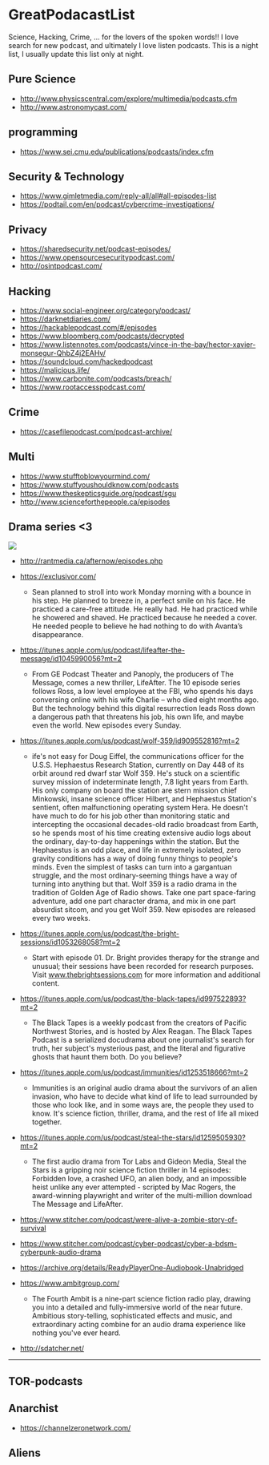 # GreatPodacastList
Science, Hacking, Crime, ... for the lovers of the spoken words!!
I love search for new podcast, and ultimately I love listen podcasts. 
This is a night list, I usually update this list only at night. 

## Pure Science
- http://www.physicscentral.com/explore/multimedia/podcasts.cfm
- http://www.astronomycast.com/

## programming
- https://www.sei.cmu.edu/publications/podcasts/index.cfm

## Security & Technology
- https://www.gimletmedia.com/reply-all/all#all-episodes-list
- https://podtail.com/en/podcast/cybercrime-investigations/

##  Privacy
- https://sharedsecurity.net/podcast-episodes/
- https://www.opensourcesecuritypodcast.com/
- http://osintpodcast.com/

## Hacking
- https://www.social-engineer.org/category/podcast/
- https://darknetdiaries.com/
- https://hackablepodcast.com/#/episodes
- https://www.bloomberg.com/podcasts/decrypted
- https://www.listennotes.com/podcasts/vince-in-the-bay/hector-xavier-monsegur-QhbZ4j2EAHv/
- https://soundcloud.com/hackedpodcast
- https://malicious.life/
- https://www.carbonite.com/podcasts/breach/
- https://www.rootaccesspodcast.com/

## Crime
- https://casefilepodcast.com/podcast-archive/

## Multi
- https://www.stufftoblowyourmind.com/
- https://www.stuffyoushouldknow.com/podcasts
- https://www.theskepticsguide.org/podcast/sgu
- http://www.scienceforthepeople.ca/episodes

## Drama series <3
![](http://rantmedia.ca/afternow/images/header-afternow.jpg)
- http://rantmedia.ca/afternow/episodes.php

- https://exclusivor.com/
  - Sean planned to stroll into work Monday morning with a bounce in his step. He planned to breeze in, a perfect smile on his face. He practiced a care-free attitude. He really had. He had practiced while he showered and shaved. He practiced because he needed a cover. He needed people to believe he had nothing to do with Avanta’s disappearance.

- https://itunes.apple.com/us/podcast/lifeafter-the-message/id1045990056?mt=2
  - From GE Podcast Theater and Panoply, the producers of The Message, comes a new thriller, LifeAfter. The 10 episode series follows Ross, a low level employee at the FBI, who spends his days conversing online with his wife Charlie – who died eight months ago. But the technology behind this digital resurrection leads Ross down a dangerous path that threatens his job, his own life, and maybe even the world. New episodes every Sunday.

- https://itunes.apple.com/us/podcast/wolf-359/id909552816?mt=2
  - ife's not easy for Doug Eiffel, the communications officer for the U.S.S. Hephaestus Research Station, currently on Day 448 of its orbit around red dwarf star Wolf 359. He's stuck on a scientific survey mission of indeterminate length, 7.8 light years from Earth. His only company on board the station are stern mission chief Minkowski, insane science officer Hilbert, and Hephaestus Station's sentient, often malfunctioning operating system Hera. He doesn't have much to do for his job other than monitoring static and intercepting the occasional decades-old radio broadcast from Earth, so he spends most of his time creating extensive audio logs about the ordinary, day-to-day happenings within the station. But the Hephaestus is an odd place, and life in extremely isolated, zero gravity conditions has a way of doing funny things to people's minds. Even the simplest of tasks can turn into a gargantuan struggle, and the most ordinary-seeming things have a way of turning into anything but that. Wolf 359 is a radio drama in the tradition of Golden Age of Radio shows. Take one part space-faring adventure, add one part character drama, and mix in one part absurdist sitcom, and you get Wolf 359. New episodes are released every two weeks.

- https://itunes.apple.com/us/podcast/the-bright-sessions/id1053268058?mt=2
  - Start with episode 01. Dr. Bright provides therapy for the strange and unusual; their sessions have been recorded for research purposes. Visit www.thebrightsessions.com for more information and additional content.

- https://itunes.apple.com/us/podcast/the-black-tapes/id997522893?mt=2
  - The Black Tapes is a weekly podcast from the creators of Pacific Northwest Stories, and is hosted by Alex Reagan. The Black Tapes Podcast is a serialized docudrama about one journalist's search for truth, her subject's mysterious past, and the literal and figurative ghosts that haunt them both. Do you believe?

- https://itunes.apple.com/us/podcast/immunities/id1253518666?mt=2
  - Immunities is an original audio drama about the survivors of an alien invasion, who have to decide what kind of life to lead surrounded by those who look like, and in some ways are, the people they used to know. It's science fiction, thriller, drama, and the rest of life all mixed together.
- https://itunes.apple.com/us/podcast/steal-the-stars/id1259505930?mt=2
  - The first audio drama from Tor Labs and Gideon Media, Steal the Stars is a gripping noir science fiction thriller in 14 episodes: Forbidden love, a crashed UFO, an alien body, and an impossible heist unlike any ever attempted - scripted by Mac Rogers, the award-winning playwright and writer of the multi-million download The Message and LifeAfter.
- https://www.stitcher.com/podcast/were-alive-a-zombie-story-of-survival
- https://www.stitcher.com/podcast/cyber-podcast/cyber-a-bdsm-cyberpunk-audio-drama
- https://archive.org/details/ReadyPlayerOne-Audiobook-Unabridged
- https://www.ambitgroup.com/
  - The Fourth Ambit is a nine-part science fiction radio play, drawing you into a detailed and fully-immersive world of the near future. Ambitious story-telling, sophisticated effects and music, and extraordinary acting combine for an audio drama experience like nothing you've ever heard.
- http://sdatcher.net/
***

## TOR-podcasts


## Anarchist
- https://channelzeronetwork.com/

## Aliens

